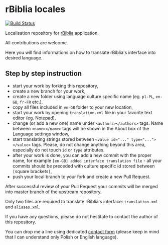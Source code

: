 rBiblia locales
===============

[![Build Status](https://travis-ci.org/rBiblia/locales.svg?branch=master)](https://travis-ci.org/rBiblia/locales)

Localisation repository for [rBiblia](http://rbiblia.toborek.info) application.

All contributions are welcome.

Here you will find informations on how to translate rBiblia's interface into desired language.

Step by step instruction
------------------------

* start your work by forking this repository,
* create a new branch for your work,
* create a new folder using language culture specific name (eg. `pl-PL`, `en-GB`, `fr-FR` etc.),
* copy all files included in `en-GB` folder to your new location,
* start your work by opening `translation.xml` file in your favorite text editor (eg. Notepad),
* change (or add a new one) name under `<authors></authors>` tags. Name between `<name></name>` tags will be shown in the About box of the Language settings window,
* start translating strings stored between `<value id="..." type="..."></value>` tags. Please, do not change anything beyond this area, especially do not touch `id` or `type` attributes.
* after your work is done, you can add a new commit with the proper name, for example `[en-GB] added interface translation file` - all your commits should be preceded with culture specific id stored between `[`square brackets`]`,
* push your local branch to your fork and create a new Pull Request.

After successful review of your Pull Request your commits will be merged into master branch of the upstream repository.

Only two files are required to translate rBiblia's interface: `translation.xml` and `aliases.xml`.

If you have any questions, please do not hestitate to contact the author of this repository.

You can drop me a line using dedicated [contact form](http://toborek.info/kontakt/) (please keep in mind that I can understand only Polish or English language).
